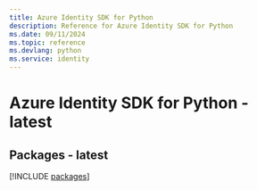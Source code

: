 ```yaml
---
title: Azure Identity SDK for Python
description: Reference for Azure Identity SDK for Python
ms.date: 09/11/2024
ms.topic: reference
ms.devlang: python
ms.service: identity
---
```

# Azure Identity SDK for Python - latest
## Packages - latest
[!INCLUDE [packages](identity-index.md)]